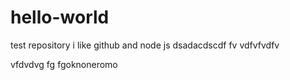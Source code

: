 # hello-world
test repository
i like github and node js
dsadacdscdf fv vdfvfvdfv

vfdvdvg fg fgoknoneromo
